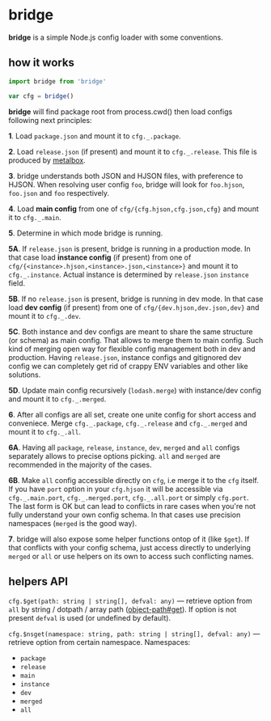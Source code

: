# bridge

**bridge** is a simple Node.js config loader with some conventions.

## how it works
```js
import bridge from 'bridge'

var cfg = bridge()
```

**bridge** will find package root from process.cwd() then load configs following next principles:

**1**. Load `package.json` and mount it to `cfg._.package`.

**2**. Load `release.json` (if present) and mount it to `cfg._.release`. This file is produced by [metalbox](https://github.com/StrangeTransistor/metalbox).

**3**. bridge understands both JSON and HJSON files, with preference to HJSON. When resolving user config `foo`, bridge will look for `foo.hjson`, `foo.json` and `foo` respectively.

**4**. Load **main config** from one of `cfg/{cfg.hjson,cfg.json,cfg}` and mount it to `cfg._.main`.

**5**. Determine in which mode bridge is running.

**5A**. If `release.json` is present, bridge is running in a production mode. In that case load **instance config** (if present) from one of `cfg/{<instance>.hjson,<instance>.json,<instance>}` and mount it to `cfg._.instance`. Actual instance is determined by `release.json` `instance` field.

**5B**. If no `release.json` is present, bridge is running in dev mode. In that case load **dev config** (if present) from one of `cfg/{dev.hjson,dev.json,dev}` and mount it to `cfg._.dev`.

**5C**. Both instance and dev configs are meant to share the same structure (or schema) as main config. That allows to merge them to main config. Such kind of merging open way for flexible config management both in dev and production. Having `release.json`, instance configs and gitignored dev config we can completely get rid of crappy ENV variables and other like solutions.

**5D**. Update main config recursively (`lodash.merge`) with instance/dev config and mount it to `cfg._.merged`.

**6**. After all configs are all set, create one unite config for short access and conveniece. Merge `cfg._.package`, `cfg._.release` and `cfg._.merged` and mount it to `cfg._.all`.

**6A**. Having all `package`, `release`, `instance`, `dev`, `merged` and `all` configs separately allows to precise options picking. `all` and `merged` are recommended in the majority of the cases.

**6B**. Make `all` config accessible directly on `cfg`, i.e merge it to the `cfg` itself. If you have `port` option in your `cfg.hjson` it will be accessible via `cfg._.main.port`, `cfg._.merged.port`, `cfg._.all.port` or simply `cfg.port`. The last form is OK but can lead to conflicts in rare cases when you're not fully understand your own config schema. In that cases use precision namespaces (`merged` is the good way).

**7**. bridge will also expose some helper functions ontop of it (like `$get`). If that conflicts with your config schema, just access directly to underlying `merged` or `all` or use helpers on its own to access such conflicting names.

## helpers API
`cfg.$get(path: string | string[], defval: any)` — retrieve option from `all` by string / dotpath / array path ([object-path#get](https://www.npmjs.com/package/object-path)). If option is not present `defval` is used (or undefined by default).

`cfg.$nsget(namespace: string, path: string | string[], defval: any)` — retrieve option from certain namespace.
Namespaces:
* `package`
* `release`
* `main`
* `instance`
* `dev`
* `merged`
* `all`
